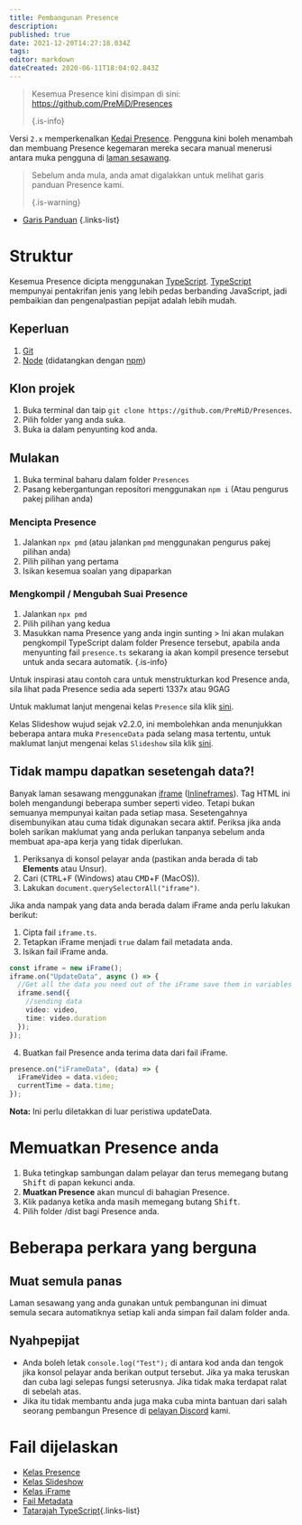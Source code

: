 ```yaml
---
title: Pembangunan Presence
description:
published: true
date: 2021-12-20T14:27:18.034Z
tags:
editor: markdown
dateCreated: 2020-06-11T18:04:02.843Z
---
```


> Kesemua Presence kini disimpan di sini: https://github.com/PreMiD/Presences 
> 
> {.is-info}

Versi `2.x` memperkenalkan [Kedai Presence](https://premid.app/store). Pengguna kini boleh menambah dan membuang Presence kegemaran mereka secara manual menerusi antara muka pengguna di [laman sesawang](https://premid.app/).

> Sebelum anda mula, anda amat digalakkan untuk melihat garis panduan Presence kami. 
> 
> {.is-warning}

- [Garis Panduan](https://docs.premid.app/dev/presence/guidelines)
{.links-list}

# Struktur

Kesemua Presence dicipta menggunakan [TypeScript](https://www.typescriptlang.org/). [TypeScript](https://www.typescriptlang.org/) mempunyai pentakrifan jenis yang lebih pedas berbanding JavaScript, jadi pembaikian dan pengenalpastian pepijat adalah lebih mudah.

## Keperluan

1. [Git](https://git-scm.com/)
2. [Node](https://nodejs.org/en/) (didatangkan dengan [npm](https://www.npmjs.com/))

## Klon projek

1. Buka terminal dan taip `git clone https://github.com/PreMiD/Presences`.
2. Pilih folder yang anda suka.
3. Buka ia dalam penyunting kod anda.

## Mulakan

1. Buka terminal baharu dalam folder `Presences`
2. Pasang kebergantungan repositori menggunakan `npm i` (Atau pengurus pakej pilihan anda)

### Mencipta Presence
1. Jalankan `npx pmd` (atau jalankan `pmd` menggunakan pengurus pakej pilihan anda)
2. Pilih pilihan yang pertama
3. Isikan kesemua soalan yang dipaparkan

### Mengkompil / Mengubah Suai Presence
1. Jalankan `npx pmd`
2. Pilih pilihan yang kedua
3. Masukkan nama Presence yang anda ingin sunting > Ini akan mulakan pengkompil TypeScript dalam folder Presence tersebut, apabila anda menyunting fail `presence.ts` sekarang ia akan kompil presence tersebut untuk anda secara automatik.
{.is-info}

Untuk inspirasi atau contoh cara untuk menstrukturkan kod Presence anda, sila lihat pada Presence sedia ada seperti 1337x atau 9GAG

Untuk maklumat lanjut mengenai kelas `Presence` sila klik [sini](/dev/presence/class).

Kelas Slideshow wujud sejak v2.2.0, ini membolehkan anda menunjukkan beberapa antara muka `PresenceData` pada selang masa tertentu, untuk maklumat lanjut mengenai kelas `Slideshow` sila klik [sini](/dev/presence/slideshow).

## Tidak mampu dapatkan sesetengah data?!

Banyak laman sesawang menggunakan [iframe](https://developer.mozilla.org/en-US/docs/Web/HTML/Element/iframe) ([Inlineframes](https://en.wikipedia.org/wiki/HTML_element#Frames)). Tag HTML ini boleh mengandungi beberapa sumber seperti video. Tetapi bukan semuanya mempunyai kaitan pada setiap masa. Sesetengahnya disembunyikan atau cuma tidak digunakan secara aktif. Periksa jika anda boleh sarikan maklumat yang anda perlukan tanpanya sebelum anda membuat apa-apa kerja yang tidak diperlukan.

1. Periksanya di konsol pelayar anda (pastikan anda berada di tab **Elements** atau Unsur).
2. Cari (<kbd>CTRL</kbd>+<kbd>F</kbd> (Windows) atau <kbd>CMD</kbd>+<kbd>F</kbd> (MacOS)).
3. Lakukan `document.querySelectorAll("iframe")`.

Jika anda nampak yang data anda berada dalam iFrame anda perlu lakukan berikut:

1. Cipta fail `iframe.ts`.
2. Tetapkan iFrame menjadi `true` dalam fail metadata anda.
3. Isikan fail iFrame anda.

```ts
const iframe = new iFrame();
iframe.on("UpdateData", async () => {
  //Get all the data you need out of the iFrame save them in variables and then send them using iframe.send
  iframe.send({
    //sending data
    video: video,
    time: video.duration
  });
});
```

4. Buatkan fail Presence anda terima data dari fail iFrame.

```ts
presence.on("iFrameData", (data) => {
  iFrameVideo = data.video;
  currentTime = data.time;
});
```

**Nota:** Ini perlu diletakkan di luar peristiwa updateData.

# Memuatkan Presence anda

1. Buka tetingkap sambungan dalam pelayar dan terus memegang butang <kbd>Shift</kbd> di papan kekunci anda.
2. **Muatkan Presence** akan muncul di bahagian Presence.
3. Klik padanya ketika anda masih memegang butang <kbd>Shift</kbd>.
4. Pilih folder /dist bagi Presence anda.

# Beberapa perkara yang berguna

## Muat semula panas

Laman sesawang yang anda gunakan untuk pembangunan ini dimuat semula secara automatiknya setiap kali anda simpan fail dalam folder anda.

## Nyahpepijat

- Anda boleh letak `console.log("Test");` di antara kod anda dan tengok jika konsol pelayar anda berikan output tersebut. Jika ya maka teruskan dan cuba lagi selepas fungsi seterusnya. Jika tidak maka terdapat ralat di sebelah atas.
- Jika itu tidak membantu anda juga maka cuba minta bantuan dari salah seorang pembangun Presence di [pelayan Discord](https://discord.premid.app/) kami.

# Fail dijelaskan

- [Kelas Presence](/dev/presence/class)
- [Kelas Slideshow](/dev/presence/slideshow)
- [Kelas iFrame](/dev/presence/iframe)
- [Fail Metadata](/dev/presence/metadata)
- [Tatarajah TypeScript](/dev/presence/tsconfig ""){.links-list}
